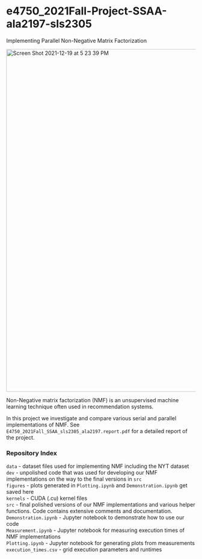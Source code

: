 
# e4750_2021Fall-Project-SSAA-ala2197-sls2305
Implementing Parallel Non-Negative Matrix Factorization

<img width="909" alt="Screen Shot 2021-12-19 at 5 23 39 PM" src="https://user-images.githubusercontent.com/50375261/146692944-891bd196-1524-46a3-9f33-d70461856329.png">

Non-Negative matrix factorization (NMF) is an unsupervised machine learning technique often used in recommendation systems.

In this project we investigate and compare various serial and parallel implementations of NMF. See `E4750_2021Fall_SSAA_sls2305_ala2197.report.pdf` for a detailed report of the project. 

### Repository Index

`data` - dataset files used for implementing NMF including the NYT dataset </br>
`dev` - unpolished code that was used for developing our NMF implementations on the way to the final versions in `src` </br>
`figures` - plots generated in `Plotting.ipynb` and `Demonstration.ipynb` get saved here </br>
`kernels` - CUDA (.cu) kernel files </br>
`src` - final polished versions of our NMF implementations and various helper functions. Code contains extensive comments and documentation. </br>
`Demonstration.ipynb` - Jupyter notebook to demonstrate how to use our code </br>
`Measurement.ipynb` - Jupyter notebook for measuring execution times of NMF implementations </br>
`Plotting.ipynb` - Jupyter notebook for generating plots from measurements </br>
`execution_times.csv` - grid execution parameters and runtimes </br>
